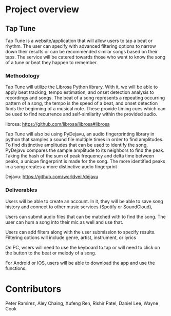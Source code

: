 # Project overview
  
 ## Tap Tune
  Tap Tune is a website/application that will allow users to tap a beat or rhythm. The user can specify with advanced filtering options to narrow down their results or can be recommended similar songs based on their taps. The service will be catered towards those who want to know the song of a tune or beat they happen to remember.
  
### Methodology
  Tap Tune will utilize the Librosa Python library. With it, we will be able to apply beat tracking, tempo estimation, and onset detection analysis to recordings and songs. The beat of a song represents a repeating occurring pattern of a song, the tempo is the speed of a beat, and onset detection finds the beginning of a musical note. These provide timing cues which can be used to find recurrence and self-similarity within the provided audio.  
  
librosa: https://github.com/librosa/librosa#librosa


  
  Tap Tune will also be using PyDejavu, an audio fingerprinting library in python that samples a sound file multiple times in order to find amplitudes. To find distinctive amplitudes that can be used to identify the song, PyDejavu compares the sample amplitude to its neighbors to find the peak. Taking the hash of the sum of peak frequency and delta time between peaks, a unique fingerprint is made for the song. The more identified peaks in a song creates a more distinctive audio fingerprint
  
Dejavu: https://github.com/worldveil/dejavu



### Deliverables
Users will be able to create an account. In it, they will be able to save song history and connect to other music services (Spotify or SoundCloud),

Users can submit audio files that can be matched with to find the song. The user can hum a song into their mic as well and use that.

Users can add filters along with the user submission to specify results. Filtering options will include genre, artist, instrument, or lyrics

On PC, wsers will need to use the keyboard to tap or will need to click on the button to the beat or melody of a song.

For Android or IOS, users will be able to download the app and use the functions.


# Contributors
Peter Ramirez, Aley Chaing, Xufeng Ren, Rishir Patel, Daniel Lee, Wayne Cook
